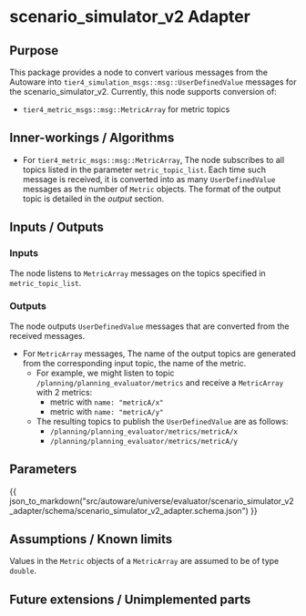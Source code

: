 # scenario_simulator_v2 Adapter

## Purpose

This package provides a node to convert various messages from the Autoware into `tier4_simulation_msgs::msg::UserDefinedValue` messages for the scenario_simulator_v2.
Currently, this node supports conversion of:

- `tier4_metric_msgs::msg::MetricArray` for metric topics

## Inner-workings / Algorithms

- For `tier4_metric_msgs::msg::MetricArray`,
  The node subscribes to all topics listed in the parameter `metric_topic_list`.
  Each time such message is received, it is converted into as many `UserDefinedValue` messages as the number of `Metric` objects.
  The format of the output topic is detailed in the _output_ section.

## Inputs / Outputs

### Inputs

The node listens to `MetricArray` messages on the topics specified in `metric_topic_list`.

### Outputs

The node outputs `UserDefinedValue` messages that are converted from the received messages.

- For `MetricArray` messages,
  The name of the output topics are generated from the corresponding input topic, the name of the metric.
  - For example, we might listen to topic `/planning/planning_evaluator/metrics` and receive a `MetricArray` with 2 metrics:
    - metric with `name: "metricA/x"`
    - metric with `name: "metricA/y"`
  - The resulting topics to publish the `UserDefinedValue` are as follows:
    - `/planning/planning_evaluator/metrics/metricA/x`
    - `/planning/planning_evaluator/metrics/metricA/y`

## Parameters

{{ json_to_markdown("src/autoware/universe/evaluator/scenario_simulator_v2_adapter/schema/scenario_simulator_v2_adapter.schema.json") }}

## Assumptions / Known limits

Values in the `Metric` objects of a `MetricArray` are assumed to be of type `double`.

## Future extensions / Unimplemented parts
